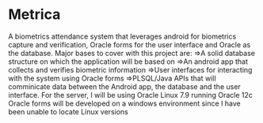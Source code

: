 # Metrica
A biometrics attendance system that leverages android for biometrics capture and  verification, Oracle forms for the user interface and Oracle as the database.
Major bases to cover with this project are:
  =>A solid database structure on which the application will be based on
  =>An android app that collects and verifies biometric information
  =>User interfaces for interacting with the system using Oracle forms
  =>PLSQL/Java APIs that will comminicate data between the Android app, the database and the user interface.
For the server, I will be using Oracle Linux 7.9 running Oracle 12c
Oracle forms will be developed on a windows environment since I have been unable to locate Linux versions
